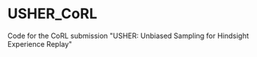# USHER_CoRL
Code for the CoRL submission "USHER: Unbiased Sampling for Hindsight Experience Replay"


